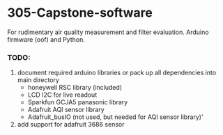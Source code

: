 # 305-Capstone-software
For rudimentary air quality measurement and filter evaluation. Arduino firmware (oof) and Python.

### TODO: 
1. document required arduino libraries or pack up all dependencies into main directory 
    - honeywell RSC library (included)
    - LCD I2C for live readout
    - Sparkfun GCJA5 panasonic library
    - Adafruit AQI sensor library
    - Adafruit_busIO (not used, but needed for AQI sensor library)'
3. add support for adafruit 3686 sensor
